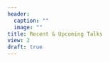```yaml
---
header:
  caption: ""
  image: ""
title: Recent & Upcoming Talks
view: 2
draft: true
---
```

